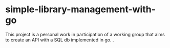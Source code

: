 # simple-library-management-with-go
This project is a personal work in participation of a working group that aims to create an API with a SQL db implemented in go. .
